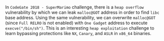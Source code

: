 In `CodeGate 2018 - SuperMarimo` challenge, there is a `heap overflow` vulnerability by which we can leak `malloc@GOT` address in order to find `libc` base address. Using the same vulnerability, we can overwrite `malloc@GOT` (since `Full RELRO` is not enabled) with `One Gadget` address to execute `execve("/bin/sh")`. This is an interesting `heap exploitation` challenge to learn bypassing protections like `NX`, `Canary`, and `ASLR` in `x86_64` binaries.